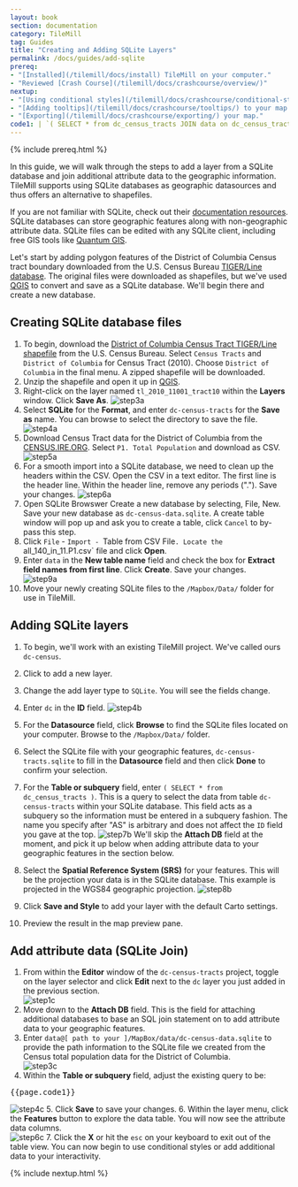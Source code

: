```yaml
---
layout: book
section: documentation
category: TileMill
tag: Guides
title: "Creating and Adding SQLite Layers"
permalink: /docs/guides/add-sqlite
prereq:
- "[Installed](/tilemill/docs/install) TileMill on your computer."
- "Reviewed [Crash Course](/tilemill/docs/crashcourse/overview/)"
nextup:
- "[Using conditional styles](/tilemill/docs/crashcourse/conditional-styles/) to control the appearance of points based on data."
- "[Adding tooltips](/tilemill/docs/crashcourse/tooltips/) to your map."
- "[Exporting](/tilemill/docs/crashcourse/exporting/) your map."
code1: | `( SELECT * from dc_census_tracts JOIN data on dc_census_tracts.geoid10 = data.geoid )`  
---
```

{% include prereq.html %}

In this guide, we will walk through the steps to add a layer from a SQLite database and join additional attribute data to the geographic information. TileMill supports using SQLite databases as geographic datasources and thus offers an alternative to shapefiles. 

If you are not familiar with SQLite, check out their [documentation resources](). SQLite databases can store geographic features along with non-geographic attribute data. SQLite files can be edited with any SQLite client, including free GIS tools like [Quantum GIS](). 

Let's start by adding polygon features of the District of Columbia Census tract boundary downloaded from the U.S. Census Bureau [TIGER/Line database](). The original files were downloaded as shapefiles, but we've used [QGIS]() to convert and save as a SQLite database. We'll begin there and create a new database. 

## Creating SQLite database files  

1. To begin, download the [District of Columbia Census Tract TIGER/Line shapefile](http://www.census.gov/cgi-bin/geo/shapefiles2010/main) from the U.S. Census Bureau. Select `Census Tracts` and `District of Columbia` for Census Tract (2010). Choose `District of Columbia` in the final menu. A zipped shapefile will be downloaded.
2. Unzip the shapefile and open it up in [QGIS]().
3. Right-click on the layer named `tl_2010_11001_tract10` within the **Layers** window. Click **Save As**.
![step3a](/tilemill/assets/pages/addsqlite-3a.png)
4. Select **SQLite** for the **Format**, and enter `dc-census-tracts` for the **Save as** name. You can browse to select the directory to save the file. 
![step4a](/tilemill/assets/pages/addsqlite-4a.png)
5. Download Census Tract data for the District of Columbia from the [CENSUS.IRE.ORG](http://census.ire.org/data/bulkdata.html?state=11&sumlev=140). Select  `P1. Total Population` and download as CSV. 
![step5a](/tilemill/assets/pages/addsqlite-5a.png)
6. For a smooth import into a SQLite database, we need to clean up the headers within the CSV. Open the CSV in a text editor. The first line is the header line. Within the header line, remove any periods ("."). Save your changes. 
![step6a](/tilemill/assets/pages/addsqlite-6a.png)
7. Open SQLite Browswer
Create a new database by selecting, File, New. Save your new database as `dc-census-data.sqlite`. A create table window will pop up and ask you to create a table, click `Cancel` to by-pass this step. 
8. Click `File` - `Import - `Table from CSV File`. Locate the `all_140_in_11.P1.csv` file and click **Open**. 
9. Enter `data` in the **New table name** field and check the box for **Extract field names from first line**. Click **Create**. Save your changes.  
![step9a](/tilemill/assets/pages/addsqlite-9a.png)
10. Move your newly creating SQLite files to the `/Mapbox/Data/` folder for use in TileMill. 

## Adding SQLite layers

1. To begin, we'll work with an existing TileMill project. We've called ours `dc-census`.
2. Click to add a new layer.
3. Change the add layer type to `SQLite`. You will see the fields change. 
4. Enter `dc` in the **ID** field.
![step4b](/tilemill/assets/pages/addsqlite-4b.png)
5. For the **Datasource** field, click **Browse** to find the SQLite files located on your computer. Browse to the `/Mapbox/Data/` folder.
6. Select the SQLite file with your geographic features, `dc-census-tracts.sqlite` to fill in the **Datasource** field and then click **Done** to confirm your selection.  
7. For the **Table or subquery** field, enter `( SELECT * from dc_census_tracts )`. This is a query to select the data from table `dc-census-tracts` within your SQLite database. This field acts as a subquery so the information must be entered in a subquery fashion. The name you specify after "AS" is arbitrary and does not affect the `ID` field you gave at the top.
![step7b](/tilemill/assets/pages/addsqlite-7b.png)
    We'll skip the **Attach DB** field at the moment, and pick it up below when adding attribute data to your geographic features in the section below.  

8. Select the **Spatial Reference System (SRS)** for your features. This will be the projection your data is in the SQLite database. This example is projected in the WGS84 geographic projection.
![step8b](/tilemill/assets/pages/addsqlite-8b.png)
9. Click **Save and Style** to add your layer with the default Carto settings.
10. Preview the result in the map preview pane.

## Add attribute data (SQLite Join)

1. From within the **Editor** window of the `dc-census-tracts` project, toggle on the layer selector and click **Edit** next to the `dc` layer you just added in the previous section.  
![step1c](/tilemill/assets/pages/addsqlite-1c.png)
2. Move down to the **Attach DB** field. This is the field for attaching additional databases to base an SQL join statement on to add attribute data to your geographic features.  
3. Enter `data@[ path to your ]/MapBox/data/dc-census-data.sqlite` to provide the path information to the SQLite file we created from the Census total population data for the District of Columbia.  
![step3c](/tilemill/assets/pages/addsqlite-3c.png)
4. Within the **Table or subquery** field, adjust the existing query to be:
<pre>{{page.code1}}</pre>  
![step4c](/tilemill/assets/pages/addsqlite-4c.png)
5. Click **Save** to save your changes. 
6. Within the layer menu, click the **Features** button to explore the data table. You will now see the attribute data columns.  
![step6c](/tilemill/assets/pages/addsqlite-6c.png)
7. Click the **X** or hit the `esc` on your keyboard to exit out of the table view. You can now begin to use conditional styles or add additional data to your interactivity.

{% include nextup.html %}